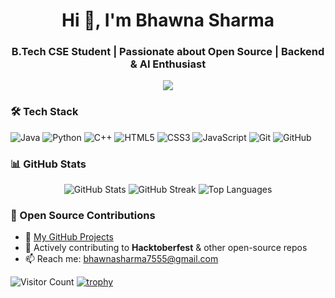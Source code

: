 <!-- TODO: Add class that explains all the tools you use -->

<!-- <a target="blank"><img align="left" src="./assets/patric1.gif" /></a> -->

<h1 align="center">Hi 👋, I'm Bhawna Sharma</h1>
<h3 align="center">B.Tech CSE Student | Passionate about Open Source | Backend & AI Enthusiast</h3>

<p align="center">
  <img src="https://readme-typing-svg.herokuapp.com?size=22&duration=4000&color=2F81F7&center=true&vCenter=true&width=500&lines=Backend+Developer;Open+Source+Contributor;DSA+in+Java;Always+Learning+New+Things!" />
</p>


<!-- <a target="blank"><img align="left" src="./assets/profile_pic.gif" /></a> -->



### 🛠️ Tech Stack

![Java](https://img.shields.io/badge/Java-ED8B00?style=for-the-badge&logo=openjdk&logoColor=white)
![Python](https://img.shields.io/badge/Python-3776AB?style=for-the-badge&logo=python&logoColor=white)
![C++](https://img.shields.io/badge/C++-00599C?style=for-the-badge&logo=cplusplus&logoColor=white)
![HTML5](https://img.shields.io/badge/HTML5-E34F26?style=for-the-badge&logo=html5&logoColor=white)
![CSS3](https://img.shields.io/badge/CSS3-1572B6?style=for-the-badge&logo=css3&logoColor=white)
![JavaScript](https://img.shields.io/badge/JavaScript-F7DF1E?style=for-the-badge&logo=javascript&logoColor=black)
![Git](https://img.shields.io/badge/Git-F05032?style=for-the-badge&logo=git&logoColor=white)
![GitHub](https://img.shields.io/badge/GitHub-181717?style=for-the-badge&logo=github&logoColor=white)


### 📊 GitHub Stats
<p align="center">
  <img src="https://github-readme-stats.vercel.app/api?username=Bhawna-ai&show_icons=true&theme=radical" alt="GitHub Stats" />
  <img src="https://github-readme-streak-stats.herokuapp.com/?user=Bhawna-ai&theme=radical" alt="GitHub Streak" />
  <img src="https://github-readme-stats.vercel.app/api/top-langs/?username=Bhawna-ai&layout=compact&theme=radical" alt="Top Languages" />
</p>

### 🚀 Open Source Contributions
- 🔗 [My GitHub Projects](https://github.com/Bhawna-ai?tab=repositories)
- 🌱 Actively contributing to **Hacktoberfest** & other open-source repos
- 📫 Reach me: bhawnasharma7555@gmail.com

![Visitor Count](https://komarev.com/ghpvc/?username=Bhawna-ai&label=Profile%20Views&color=0e75b6&style=flat)
[![trophy](https://github-profile-trophy.vercel.app/?username=Bhawna-ai&theme=onedark)](https://github.com/ryo-ma/github-profile-trophy)


